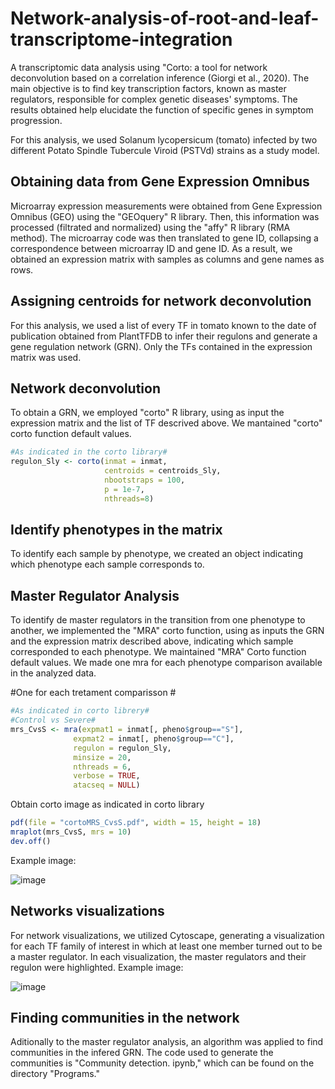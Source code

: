 # Network-analysis-of-root-and-leaf-transcriptome-integration
A transcriptomic data analysis using "Corto: a tool for network deconvolution based on a correlation inference  (Giorgi et al., 2020). The main objective is to find key transcription factors, known as master regulators, responsible for complex genetic diseases' symptoms. The results obtained help elucidate the function of specific genes in symptom progression.

For this analysis, we used Solanum lycopersicum (tomato) infected by two different Potato Spindle Tubercule Viroid (PSTVd) strains as a study model.

## Obtaining data from Gene Expression Omnibus
Microarray expression measurements were obtained from Gene Expression Omnibus (GEO) using the "GEOquery" R library. Then, this information was processed (filtrated and normalized) using the "affy" R library (RMA method). The microarray code was then translated to gene ID, collapsing a correspondence between microarray ID and gene ID. As a result, we obtained an expression matrix with samples as columns and gene names as rows.

## Assigning centroids for network deconvolution
For this analysis, we used a list of every TF in tomato known to the date of publication obtained from PlantTFDB to infer their regulons and generate a gene regulation network (GRN). Only the TFs contained in the expression matrix was used.

## Network deconvolution
To obtain a GRN, we employed "corto" R library, using as input the expression matrix and the list of TF descrived above. We mantained "corto" corto function default values.
```R
#As indicated in the corto library#
regulon_Sly <- corto(inmat = inmat, 
                     centroids = centroids_Sly, 
                     nbootstraps = 100, 
                     p = 1e-7, 
                     nthreads=8)
```
## Identify phenotypes in the matrix
To identify each sample by phenotype, we created an object indicating which phenotype each sample corresponds to.

## Master Regulator Analysis
To identify de master regulators in the transition from one phenotype to another, we implemented the "MRA" corto function, using as inputs the GRN and the expression matrix described above, indicating which sample corresponded to each phenotype. We maintained "MRA" Corto function default values. We made one mra for each phenotype comparison available in the analyzed data.

#One for each tretament comparisson #
```R
#As indicated in corto librery#
#Control vs Severe#
mrs_CvsS <- mra(expmat1 = inmat[, pheno$group=="S"], 
              expmat2 = inmat[, pheno$group=="C"], 
              regulon = regulon_Sly, 
              minsize = 20, 
              nthreads = 6, 
              verbose = TRUE, 
              atacseq = NULL)
```
Obtain corto image as indicated in corto library
```R
pdf(file = "cortoMRS_CvsS.pdf", width = 15, height = 18)
mraplot(mrs_CvsS, mrs = 10)
dev.off()
```
Example image:

![image](https://user-images.githubusercontent.com/94479457/142072824-7523a3d4-a863-4688-8eeb-79134b6503aa.png)

## Networks visualizations
For network visualizations, we utilized Cytoscape, generating a visualization for each TF family of interest in which at least one member turned out to be a master regulator. In each visualization, the master regulators and their regulon were highlighted.
Example image:

![image](https://user-images.githubusercontent.com/94479457/142077113-50ec6184-d733-4268-9dc8-762be9215f89.png)


## Finding communities in the network
Aditionally to the master regulator analysis, an algorithm was applied to find communities in the infered GRN. The code used to generate the communities is "Community detection. ipynb," which can be found on the directory "Programs." 
